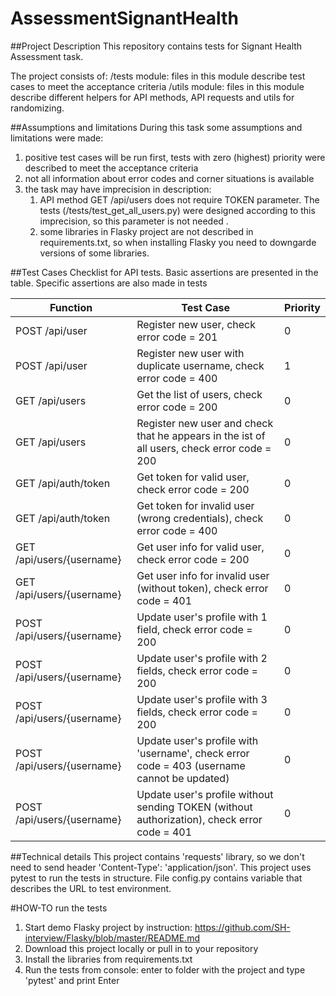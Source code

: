 # AssessmentSignantHealth

##Project Description
This repository contains tests for Signant Health Assessment task.

The project consists of:
/tests module: files in this module describe test cases to meet the acceptance criteria
/utils module: files in this module describe different helpers for API methods, API requests and utils for randomizing.

##Assumptions and limitations
During this task some assumptions and limitations were made:
1) positive test cases will be run first, tests with zero (highest) priority were described to meet the acceptance criteria
2) not all information about error codes and corner situations is available
3) the task may have imprecision in description:
   1) API method GET /api/users does not require TOKEN parameter. The tests (/tests/test_get_all_users.py) were designed according to this imprecision, so this parameter is not needed .
   2) some libraries in Flasky project are not described  in requirements.txt, so when installing Flasky you need to downgarde versions of some libraries.


##Test Cases
Checklist for API tests. Basic assertions are presented in the table. Specific assertions are also made in tests

| Function                   | Test Case                                                                                   | Priority |
|----------------------------|---------------------------------------------------------------------------------------------|----------|
| POST /api/user             | Register new user, check error code = 201                                                   | 0        |
| POST /api/user             | Register new user with duplicate username, check error code = 400                           | 1        |
| GET /api/users             | Get the list of users, check error code = 200                                               | 0        |
| GET /api/users             | Register new user and check that he appears in the ist of all users, check error code = 200 | 0        |
| GET /api/auth/token        | Get token for valid user, check error code = 200                                            | 0        |
| GET /api/auth/token        | Get token for invalid user (wrong credentials), check error code = 400                      | 0        |
| GET /api/users/{username}  | Get user info for valid user, check error code = 200                                        | 0        |
| GET /api/users/{username}  | Get user info for invalid user (without token), check error code = 401                      | 0        |
| POST /api/users/{username} | Update user's profile with 1 field, check error code = 200                                  | 0        |
| POST /api/users/{username} | Update user's profile with 2 fields, check error code = 200                                 | 0        |
| POST /api/users/{username} | Update user's profile with 3 fields, check error code = 200                                 | 0        |
| POST /api/users/{username} | Update user's profile with 'username', check error code = 403 (username cannot be updated)  | 0        |
| POST /api/users/{username} | Update user's profile without sending TOKEN (without authorization), check error code = 401 | 0        |
 
##Technical details
This project contains 'requests' library, so we don't need to send header 'Content-Type': 'application/json'. 
This project uses pytest to run the tests in structure.
File config.py contains variable that describes the URL to test environment.

#HOW-TO run the tests 
1. Start demo Flasky project by instruction: https://github.com/SH-interview/Flasky/blob/master/README.md
2. Download this project locally or pull in to your repository 
3. Install the libraries from requirements.txt
4. Run the tests from console: enter to folder with the project and type 'pytest' and print Enter

